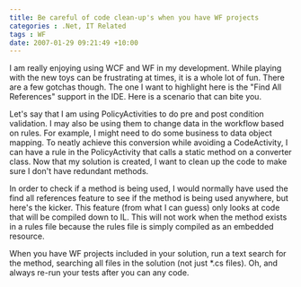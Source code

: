 ```yaml
---
title: Be careful of code clean-up's when you have WF projects
categories : .Net, IT Related
tags : WF
date: 2007-01-29 09:21:49 +10:00
---
```


I am really enjoying using WCF and WF in my development. While playing with the new toys can be frustrating at times, it is a whole lot of fun. There are a few gotchas though. The one I want to highlight here is the "Find All References" support in the IDE. Here is a scenario that can bite you.

Let's say that I am using PolicyActivities to do pre and post condition validation. I may also be using them to change data in the workflow based on rules. For example, I might need to do some business to data object mapping. To neatly achieve this conversion while avoiding a CodeActivity, I can have a rule in the PolicyActivity that calls a static method on a converter class. Now that my solution is created, I want to clean up the code to make sure I don't have redundant methods. 

In order to check if a method is being used, I would normally have used the find all references feature to see if the method is being used anywhere, but here's the kicker. This feature (from what I can guess) only looks at code that will be compiled down to IL. This will not work when the method exists in a rules file because the rules file is simply compiled as an embedded resource. 

When you have WF projects included in your solution, run a text search for the method, searching all files in the solution (not just *.cs files). Oh, and always re-run your tests after you can any code.


